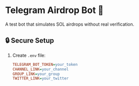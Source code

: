 # Telegram Airdrop Bot 🤖

A test bot that simulates SOL airdrops without real verification.

## 🔒 Secure Setup
1. Create `.env` file:
   ```ini
   TELEGRAM_BOT_TOKEN=your_token
   CHANNEL_LINK=your_channel
   GROUP_LINK=your_group
   TWITTER_LINK=your_twitter
